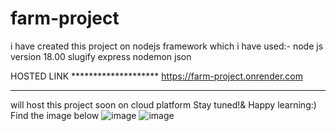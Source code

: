 # farm-project
i have created this project on nodejs 
framework which i have used:-
node js version 18.00
slugify
express
nodemon
json 

HOSTED LINK ********************
https://farm-project.onrender.com


-------------------------
will host this project soon on cloud platform
Stay tuned!& Happy learning:)
Find the image below
![image](https://user-images.githubusercontent.com/64120304/201947394-62ce782e-c8b6-4904-883e-62e06c9dabc4.png)
![image](https://user-images.githubusercontent.com/64120304/201947515-68df0b10-8568-40bc-ad25-e468ca687509.png)

